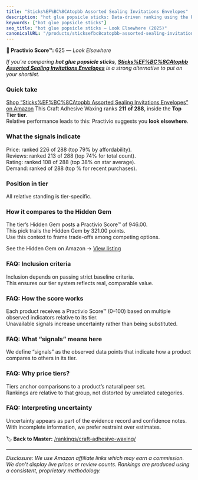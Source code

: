 ```yaml
---
title: "Sticks%EF%BC%8CAtopbb Assorted Sealing Invitations Envelopes"
description: "hot glue popsicle sticks: Data-driven ranking using the Practivio Score™. Positioned by quality, value, demand, findability, momentum."
keywords: ["hot glue popsicle sticks"]
seo_title: "hot glue popsicle sticks — Look Elsewhere (2025)"
canonicalURL: "/products/sticksefbc8catopbb-assorted-sealing-invitations-envelopes-B0D3WYJQY9/"
---
```


**🚫 Practivio Score™:** 625 — _Look Elsewhere_


*If you're comparing **hot glue popsicle sticks**, **[Sticks%EF%BC%8CAtopbb Assorted Sealing Invitations Envelopes](https://www.amazon.com/dp/B0D3WYJQY9?tag=practivio-20)** is a strong alternative to put on your shortlist.*
### Quick take
[Shop “Sticks%EF%BC%8CAtopbb Assorted Sealing Invitations Envelopes” on Amazon](https://www.amazon.com/dp/B0D3WYJQY9?tag=practivio-20)
This Craft Adhesive Waxing ranks **211 of 288**, inside the **Top Tier tier**.  
Relative performance leads to this: Practivio suggests you **look elsewhere**.

### What the signals indicate
Price: ranked 226 of 288 (top 79% by affordability).  
Reviews: ranked 213 of 288 (top 74% for total count).  
Rating: ranked 108 of 288 (top 38% on star average).  
Demand: ranked  of 288 (top % for recent purchases).

### Position in tier
All relative standing is tier-specific.

### How it compares to the Hidden Gem
The tier’s Hidden Gem posts a Practivio Score™ of 946.00.  
This pick trails the Hidden Gem by 321.00 points.  
Use this context to frame trade-offs among competing options.  

See the Hidden Gem on Amazon → [View listing](https://www.amazon.com/dp/B073VQQW2P?tag=practivio-20)

### FAQ: Inclusion criteria
Inclusion depends on passing strict baseline criteria.  
This ensures our tier system reflects real, comparable value.

### FAQ: How the score works
Each product receives a Practivio Score™ (0–100) based on multiple observed indicators relative to its tier.  
Unavailable signals increase uncertainty rather than being substituted.

### FAQ: What “signals” means here
We define “signals” as the observed data points that indicate how a product compares to others in its tier.

### FAQ: Why price tiers?
Tiers anchor comparisons to a product’s natural peer set.  
Rankings are relative to that group, not distorted by unrelated categories.

### FAQ: Interpreting uncertainty
Uncertainty appears as part of the evidence record and confidence notes.  
With incomplete information, we prefer restraint over estimates.


🏷️ **Back to Master:** [/rankings/craft-adhesive-waxing/](/rankings/craft-adhesive-waxing/)

---
_Disclosure: We use Amazon affiliate links which may earn a commission. We don’t display live prices or review counts. Rankings are produced using a consistent, proprietary methodology._
